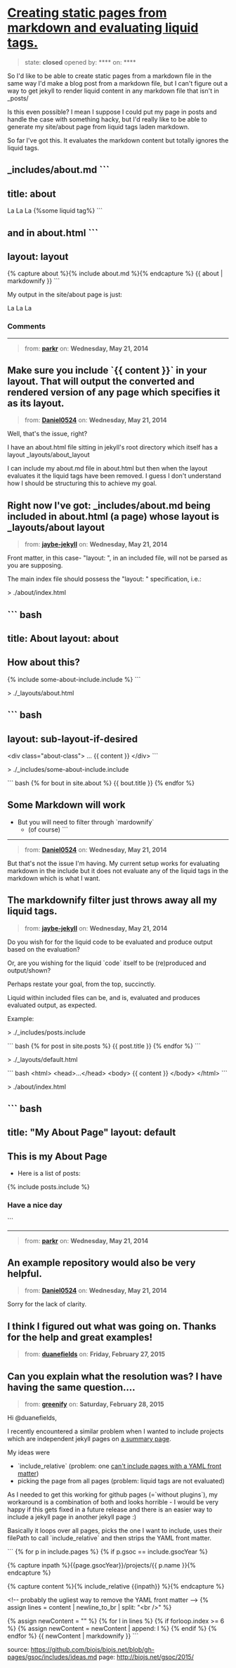 # [Creating static pages from markdown and evaluating liquid tags.](https://github.com/jekyll/jekyll-help/issues/51)

> state: **closed** opened by: **** on: ****

So I&#x27;d like to be able to create static pages from a markdown file in the same way I&#x27;d make a blog post from a markdown file, but I can&#x27;t figure out a way to get jekyll to render liquid content in any markdown file that isn&#x27;t in  _posts/

Is this even possible? I mean I suppose I could put my page in posts and handle the case with something hacky, but I&#x27;d really like to be able to generate my site/about page from liquid tags laden markdown.

So far I&#x27;ve got this. It evaluates the markdown content but totally ignores the liquid tags.

_includes/about.md
&#x60;&#x60;&#x60;
---
title: about
---
La La La
{%some liquid tag%}
&#x60;&#x60;&#x60;

and in about.html
&#x60;&#x60;&#x60;
---
layout: layout
---

{% capture about %}{% include about.md %}{% endcapture %}
{{ about  | markdownify }}
&#x60;&#x60;&#x60;

My output in the site/about page is just:

La La La

### Comments

---
> from: [**parkr**](https://github.com/jekyll/jekyll-help/issues/51#issuecomment-43755928) on: **Wednesday, May 21, 2014**

Make sure you include &#x60;{{ content }}&#x60; in your layout. That will output the converted and rendered version of any page which specifies it as its layout.
---
> from: [**Daniel0524**](https://github.com/jekyll/jekyll-help/issues/51#issuecomment-43757074) on: **Wednesday, May 21, 2014**

Well, that&#x27;s the issue, right?

I have an about.html file sitting in jekyll&#x27;s root directory which itself has a layout _layouts/about_layout 

I can include my about.md file in about.html but then when the layout evaluates it the liquid tags have been removed. I guess I don&#x27;t understand how I should be structuring this to achieve my goal. 

Right now I&#x27;ve got:
_includes/about.md being included in about.html (a page) whose layout is _layouts/about layout 
---
> from: [**jaybe-jekyll**](https://github.com/jekyll/jekyll-help/issues/51#issuecomment-43759074) on: **Wednesday, May 21, 2014**

Front matter, in this case- &quot;layout: &quot;, in an included file, will not be parsed as you are supposing.

The main index file should possess the &quot;layout: &quot; specification, i.e.:

&gt; ./about/index.html

&#x60;&#x60;&#x60; bash
---
title: About
layout: about
---

## How about this?

{% include some-about-include.include %}
&#x60;&#x60;&#x60;

&gt;  ./_layouts/about.html

&#x60;&#x60;&#x60; bash
---
layout: sub-layout-if-desired
---

&lt;div class=&quot;about-class&quot;&gt;
... {{ content }}
&lt;/div&gt;
&#x60;&#x60;&#x60;

&gt; ./_includes/some-about-include.include

&#x60;&#x60;&#x60; bash
{% for bout in site.about %}
  {{ bout.title }}
{% endfor %}

## Some Markdown will work

- But you will need to filter through &#x60;mardownify&#x60;
  - (of course)
&#x60;&#x60;&#x60;

---
> from: [**Daniel0524**](https://github.com/jekyll/jekyll-help/issues/51#issuecomment-43759679) on: **Wednesday, May 21, 2014**

But that&#x27;s not the issue I&#x27;m having. My current setup works for evaluating markdown in the include but it does not evaluate any of the liquid tags in the markdown which is what I want.

The markdownify filter just throws away all my liquid tags.
---
> from: [**jaybe-jekyll**](https://github.com/jekyll/jekyll-help/issues/51#issuecomment-43761840) on: **Wednesday, May 21, 2014**

Do you wish for for the liquid code to be evaluated and produce output based on the evaluation?

Or, are you wishing for the liquid &#x60;code&#x60; itself to be (re)produced and output/shown?

Perhaps restate your goal, from the top, succinctly.

Liquid within included files can be, and is, evaluated and produces evaluated output, as expected.

Example:

&gt; ./_includes/posts.include

&#x60;&#x60;&#x60; bash
{% for post in site.posts %}
  {{ post.title }}
{% endfor %}
&#x60;&#x60;&#x60;

&gt; ./_layouts/default.html

&#x60;&#x60;&#x60; bash
&lt;html&gt;
  &lt;head&gt;...&lt;/head&gt;
  &lt;body&gt;
    {{ content }}
  &lt;/body&gt;
&lt;/html&gt;
&#x60;&#x60;&#x60;

&gt; ./about/index.html

&#x60;&#x60;&#x60; bash
---
title: &quot;My About Page&quot;
layout: default
---

## This is my About Page

- Here is a list of posts:

{% include posts.include %}

### Have a nice day
&#x60;&#x60;&#x60;

---
> from: [**parkr**](https://github.com/jekyll/jekyll-help/issues/51#issuecomment-43787401) on: **Wednesday, May 21, 2014**

An example repository would also be very helpful.
---
> from: [**Daniel0524**](https://github.com/jekyll/jekyll-help/issues/51#issuecomment-43787884) on: **Wednesday, May 21, 2014**

Sorry for the lack of clarity.

I think I figured out what was going on. Thanks for the help and great examples!
---
> from: [**duanefields**](https://github.com/jekyll/jekyll-help/issues/51#issuecomment-76470267) on: **Friday, February 27, 2015**

Can you explain what the resolution was? I have having the same question....
---
> from: [**greenify**](https://github.com/jekyll/jekyll-help/issues/51#issuecomment-76543341) on: **Saturday, February 28, 2015**

Hi @duanefields,

I recently encountered a similar problem when I wanted to include projects which are independent jekyll pages on [a summary page](http://biojs.net/gsoc/2015/).

My ideas were
* &#x60;include_relative&#x60; (problem: one [can&#x27;t include pages with a YAML front matter](https://github.com/jekyll/jekyll/issues/3476))
* picking the page from all pages (problem: liquid tags are not evaluated)

As I needed to get this working for github pages (=&#x60;without plugins&#x60;), my workaround is a combination of both and looks horrible - I would be very happy if this gets fixed in a future release and there is an easier way to include a jekyll page in another jekyll page :)

Basically it loops over all pages, picks the one I want to include, uses their filePath to call &#x60;include_relative&#x60; and then strips the YAML front matter.

&#x60;&#x60;&#x60;
{% for p in include.pages %}
 {% if p.gsoc == include.gsocYear %}

 {% capture inpath %}{{page.gsocYear}}/projects/{{ p.name }}{% endcapture %}

 {% capture content %}{% include_relative {{inpath}} %}{% endcapture %}

&lt;!-- probably the ugliest way to remove the YAML front matter --&gt;
{% assign lines = content | newline_to_br | split: &quot;&lt;br /&gt;&quot; %}

{% assign newContent = &quot;&quot; %}
{% for l in lines %}
    {% if forloop.index &gt;= 6 %}
		{% assign newContent  = newContent | append: l %}
	{% endif %}
{% endfor %}
{{ newContent | markdownify }}
&#x60;&#x60;&#x60;

source: https://github.com/biojs/biojs.net/blob/gh-pages/gsoc/includes/ideas.md
page: http://biojs.net/gsoc/2015/
